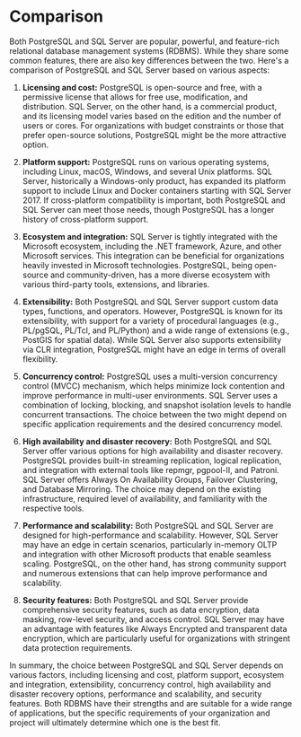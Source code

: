 # Comparison

Both PostgreSQL and SQL Server are popular, powerful, and feature-rich relational database management systems (RDBMS). While they share some common features, there are also key differences between the two. Here's a comparison of PostgreSQL and SQL Server based on various aspects:

1. **Licensing and cost:** PostgreSQL is open-source and free, with a permissive license that allows for free use, modification, and distribution. SQL Server, on the other hand, is a commercial product, and its licensing model varies based on the edition and the number of users or cores. For organizations with budget constraints or those that prefer open-source solutions, PostgreSQL might be the more attractive option.

2. **Platform support:** PostgreSQL runs on various operating systems, including Linux, macOS, Windows, and several Unix platforms. SQL Server, historically a Windows-only product, has expanded its platform support to include Linux and Docker containers starting with SQL Server 2017. If cross-platform compatibility is important, both PostgreSQL and SQL Server can meet those needs, though PostgreSQL has a longer history of cross-platform support.

3. **Ecosystem and integration:** SQL Server is tightly integrated with the Microsoft ecosystem, including the .NET framework, Azure, and other Microsoft services. This integration can be beneficial for organizations heavily invested in Microsoft technologies. PostgreSQL, being open-source and community-driven, has a more diverse ecosystem with various third-party tools, extensions, and libraries.

4. **Extensibility:** Both PostgreSQL and SQL Server support custom data types, functions, and operators. However, PostgreSQL is known for its extensibility, with support for a variety of procedural languages (e.g., PL/pgSQL, PL/Tcl, and PL/Python) and a wide range of extensions (e.g., PostGIS for spatial data). While SQL Server also supports extensibility via CLR integration, PostgreSQL might have an edge in terms of overall flexibility.

5. **Concurrency control:** PostgreSQL uses a multi-version concurrency control (MVCC) mechanism, which helps minimize lock contention and improve performance in multi-user environments. SQL Server uses a combination of locking, blocking, and snapshot isolation levels to handle concurrent transactions. The choice between the two might depend on specific application requirements and the desired concurrency model.

6. **High availability and disaster recovery:** Both PostgreSQL and SQL Server offer various options for high availability and disaster recovery. PostgreSQL provides built-in streaming replication, logical replication, and integration with external tools like repmgr, pgpool-II, and Patroni. SQL Server offers Always On Availability Groups, Failover Clustering, and Database Mirroring. The choice may depend on the existing infrastructure, required level of availability, and familiarity with the respective tools.

7. **Performance and scalability:** Both PostgreSQL and SQL Server are designed for high-performance and scalability. However, SQL Server may have an edge in certain scenarios, particularly in-memory OLTP and integration with other Microsoft products that enable seamless scaling. PostgreSQL, on the other hand, has strong community support and numerous extensions that can help improve performance and scalability.

8. **Security features:** Both PostgreSQL and SQL Server provide comprehensive security features, such as data encryption, data masking, row-level security, and access control. SQL Server may have an advantage with features like Always Encrypted and transparent data encryption, which are particularly useful for organizations with stringent data protection requirements.

In summary, the choice between PostgreSQL and SQL Server depends on various factors, including licensing and cost, platform support, ecosystem and integration, extensibility, concurrency control, high availability and disaster recovery options, performance and scalability, and security features. Both RDBMS have their strengths and are suitable for a wide range of applications, but the specific requirements of your organization and project will ultimately determine which one is the best fit.
